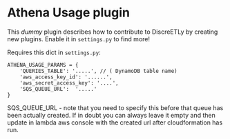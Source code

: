 # Athena Usage plugin

This *dummy* plugin describes how to contribute to DiscreETLy by creating new plugins.
Enable it in `settings.py` to find more!

Requires this dict in `settings.py`:
```
ATHENA_USAGE_PARAMS = {
    'QUERIES_TABLE': '.....', // ( DynamoDB table name)
    'aws_access_key_id': '......',
    'aws_secret_access_key': '....',
    'SQS_QUEUE_URL':  '.....'
}
```

SQS_QUEUE_URL - note that you need to specify
this before that queue has been actually created. If in doubt you can always leave it empty and then update in
lambda aws console with the created url after cloudformation has run.